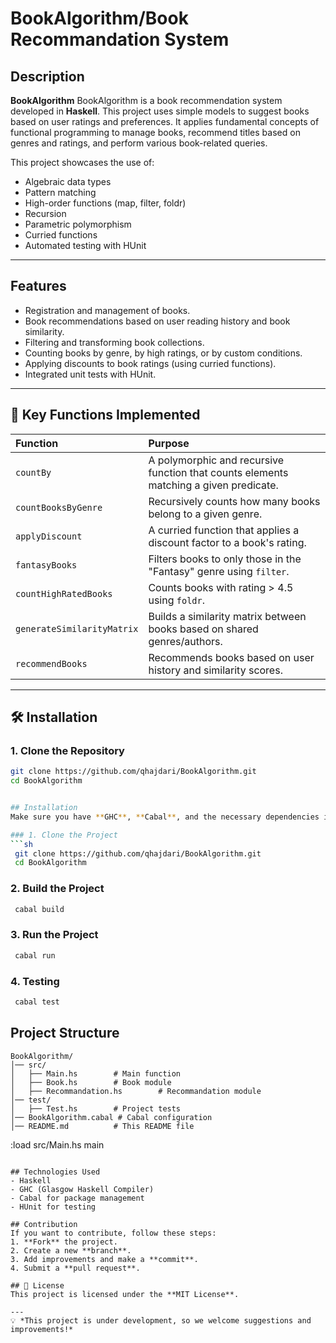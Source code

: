 # BookAlgorithm/Book Recommandation System


## Description
**BookAlgorithm** BookAlgorithm is a book recommendation system developed in **Haskell**. This project uses simple models to suggest books based on user ratings and preferences. 
It applies fundamental concepts of functional programming to manage books, recommend titles based on genres and ratings, and perform various book-related queries.

This project showcases the use of:
- Algebraic data types
- Pattern matching
- High-order functions (map, filter, foldr)
- Recursion
- Parametric polymorphism
- Curried functions
- Automated testing with HUnit

---

## Features
- Registration and management of books.
- Book recommendations based on user reading history and book similarity.
- Filtering and transforming book collections.
- Counting books by genre, by high ratings, or by custom conditions.
- Applying discounts to book ratings (using curried functions).
- Integrated unit tests with HUnit.

---

## 🔧 Key Functions Implemented

| Function | Purpose |
|:---------|:--------|
| `countBy` | A polymorphic and recursive function that counts elements matching a given predicate. |
| `countBooksByGenre` | Recursively counts how many books belong to a given genre. |
| `applyDiscount` | A curried function that applies a discount factor to a book's rating. |
| `fantasyBooks` | Filters books to only those in the "Fantasy" genre using `filter`. |
| `countHighRatedBooks` | Counts books with rating > 4.5 using `foldr`. |
| `generateSimilarityMatrix` | Builds a similarity matrix between books based on shared genres/authors. |
| `recommendBooks` | Recommends books based on user history and similarity scores. |

---

## 🛠 Installation

### 1. Clone the Repository
```bash
git clone https://github.com/qhajdari/BookAlgorithm.git
cd BookAlgorithm


## Installation
Make sure you have **GHC**, **Cabal**, and the necessary dependencies installed to run the project.

### 1. Clone the Project
```sh
 git clone https://github.com/qhajdari/BookAlgorithm.git
 cd BookAlgorithm
```

### 2. Build the Project
```sh
 cabal build
```

### 3. Run the Project
```sh
 cabal run
```

### 4. Testing
```sh
 cabal test
```

## Project Structure
```
BookAlgorithm/
│── src/
│   ├── Main.hs        # Main function
│   ├── Book.hs        # Book module
│   ├── Recommandation.hs        # Recommandation module    
│── test/
│   ├── Test.hs        # Project tests
│── BookAlgorithm.cabal # Cabal configuration
│── README.md          # This README file
```
:load src/Main.hs
main
```

## Technologies Used
- Haskell
- GHC (Glasgow Haskell Compiler)
- Cabal for package management
- HUnit for testing

## Contribution
If you want to contribute, follow these steps:
1. **Fork** the project.
2. Create a new **branch**.
3. Add improvements and make a **commit**.
4. Submit a **pull request**.

## 📜 License
This project is licensed under the **MIT License**.

---
💡 *This project is under development, so we welcome suggestions and improvements!*

